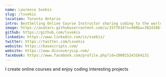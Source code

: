 ```yaml
---
name: Laurence Svekis
slug: /lsvekis
location: Toronto Ontario
intro: BestSelling Online Course Instructor sharing coding to the world.   Web technology professional working to bring amazing things to life online!
image: https://avatars.githubusercontent.com/u/1577634?s=460&u=382d18bfa6f482b0ae3766d3c3c074ca5ebfadea&v=4
github: https://github.com/lsvekis
linkedin: https://www.linkedin.com/in/svekis/
twitter: https://twitter.com/Lsvekis
website: https://basescripts.com/
website: https://www.discoveryvip.com/
facebook: https://www.facebook.com/profile.php?id=100015243164131
---
```

I create online courses and enjoy coding interesting projects
